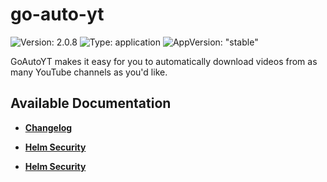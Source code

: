 # go-auto-yt

![Version: 2.0.8](https://img.shields.io/badge/Version-2.0.8-informational?style=flat-square) ![Type: application](https://img.shields.io/badge/Type-application-informational?style=flat-square) ![AppVersion: "stable"](https://img.shields.io/badge/AppVersion-"stable"-informational?style=flat-square)

GoAutoYT makes it easy for you to automatically download videos from as many YouTube channels as you'd like.

## Available Documentation

- [**Changelog**](CHANGELOG)

- [**Helm Security**](container-security)

- [**Helm Security**](helm-security)

